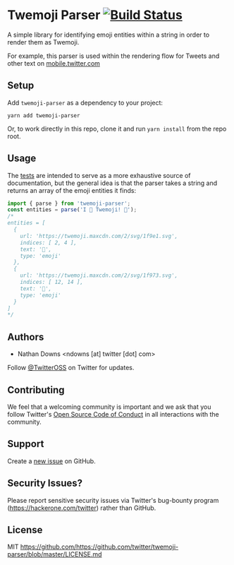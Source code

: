 # Twemoji Parser [![Build Status](https://travis-ci.com/twitter/twemoji-parser.svg)](https://travis-ci.com/twitter/twemoji-parser)

A simple library for identifying emoji entities within a string in order to render them as Twemoji.

For example, this parser is used within the rendering flow for Tweets and other text on [mobile.twitter.com](https://mobile.twitter.com)

## Setup
Add `twemoji-parser` as a dependency to your project:
```
yarn add twemoji-parser
```

Or, to work directly in this repo, clone it and run `yarn install` from the repo root.

## Usage
The [tests](src/__tests__/index.test.js) are intended to serve as a more exhaustive source of documentation, but the general idea is that the parser takes a string and returns an array of the emoji entities it finds:
```js
import { parse } from 'twemoji-parser';
const entities = parse('I 🧡 Twemoji! 🥳');
/*
entities = [
  {
    url: 'https://twemoji.maxcdn.com/2/svg/1f9e1.svg',
    indices: [ 2, 4 ],
    text: '🧡',
    type: 'emoji'
  },
  {
    url: 'https://twemoji.maxcdn.com/2/svg/1f973.svg',
    indices: [ 12, 14 ],
    text: '🥳',
    type: 'emoji'
  }
]
*/
```
## Authors

* Nathan Downs <ndowns [at] twitter [dot] com>

Follow [@TwitterOSS](https://twitter.com/twitteross) on Twitter for updates.

## Contributing

We feel that a welcoming community is important and we ask that you follow Twitter's
[Open Source Code of Conduct](https://github.com/twitter/code-of-conduct/blob/master/code-of-conduct.md)
in all interactions with the community.

## Support

Create a [new issue](https://github.com/https://github.com/twitter/twemoji-parser/issues/new) on GitHub.

## Security Issues?
Please report sensitive security issues via Twitter's bug-bounty program (https://hackerone.com/twitter) rather than GitHub.

## License

MIT https://github.com/https://github.com/twitter/twemoji-parser/blob/master/LICENSE.md
